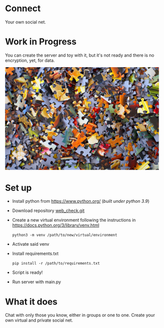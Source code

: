# Connect
Your own social net.

# Work in Progress
You can create the server and toy with it, but it's not ready and there is no encryption, yet, for data.

![under construction](doc/under_construction.jpg)

# Set up
- Install python from https://www.python.org/ (_built under python 3.9_)
- Download repository [web_check.git](https://github.com/Jaime-alv/crm)

- Create a new virtual environment following the instructions in https://docs.python.org/3/library/venv.html

    `python3 -m venv /path/to/new/virtual/environment`
- Activate said venv
- Install requirements.txt

    `pip install -r /path/to/requirements.txt`
- Script is ready!
- Run server with main.py

# What it does

Chat with only those you know, either in groups or one to one. Create your own virtual and private social net.
